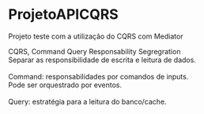 # ProjetoAPICQRS
Projeto teste com a utilização do CQRS com Mediator

CQRS, Command Query Responsability Segregration
<br>
Separar as responsibilidade de escrita e leitura de dados.
<br>
<br>
Command: responsabilidades por comandos de inputs.
<br>
Pode ser orquestrado por eventos.
<br>
<br>
Query: estratégia para a leitura do banco/cache.
<br>
<br>
